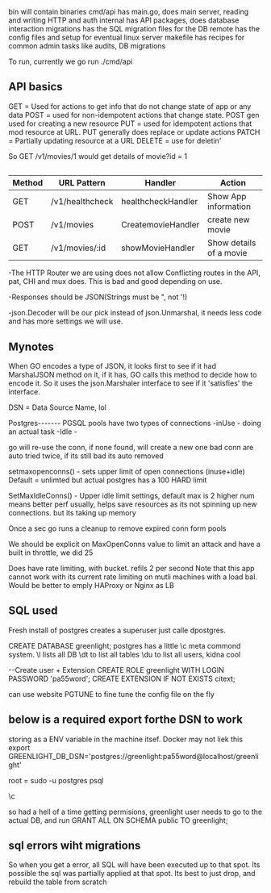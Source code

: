 bin will contain binaries 
cmd/api has main.go, does main server, reading and writing HTTP and auth
internal has API packages, does database interaction
migrations has the SQL migration files for the DB
remote has the config files and setup for eventual linux server
makefile has recipes for common admin tasks like audits, DB migrations

To run, currently we
go run ./cmd/api



## API basics

GET = Used for actions to get info that do not change state of app or any data
POST = used for non-idempotent actions that change state. POST gen used for creating a new resource
PUT = used for idempotent actions that mod resource at URL. PUT generally does replace or update actions
PATCH = Partially updating resource at a URL
DELETE = use for deletin'

So GET /v1/movies/1 would get details of movie?id = 1


## 
| Method | URL Pattern | Handler | Action |
|---|---|---|---|
| GET | /v1/healthcheck | healthcheckHandler | Show App information |
| POST | /v1/movies | CreatemovieHandler | create new movie |
|GET | /v1/movies/:id | showMovieHandler | Show details of a movie | 

-The HTTP Router we are using does not allow Conflicting routes in the API, pat, CHI and mux does. This is bad and good depending on use.

-Responses should be JSON(Strings must be ", not '!)

-json.Decoder will be our pick instead of json.Unmarshal, it needs less code and has more settings we will use.




## Mynotes
When GO encodes a type of JSON, it looks first to see if it had MarshalJSON method on it, if it has, GO calls this method to decide how to encode it. So it uses the json.Marshaler interface to see if it 'satisfies' the interface. 

DSN = Data Source Name, lol

Postgres-------
PGSQL pools have two types of connections
-inUse - doing an actual task
-Idle - 

go will re-use the conn, if none found, will create a new one
bad conn are auto tried twice, if its still bad its auto removed

setmaxopenconns() - sets upper limit of open connections (inuse+idle) Default = unlimted but actual postgres has a 100 HARD limit

SetMaxIdleConns() - Upper idle limit settings, default max is 2
higher num means better perf usually, helps save resources as its not spinning up new connections. but its taking up memory

Once a sec go runs a cleanup to remove expired conn form pools

We should be explicit on MaxOpenConns value to limit an attack and have a built in throttle, we did 25

Does have rate limiting, with bucket. refils 2 per second
Note that this app cannot work with its current rate limiting on mutli machines with a load bal. Would be better to emply HAProxy or Nginx as LB

## SQL used

Fresh install of postgres creates a superuser just calle dpostgres. 

CREATE DATABASE greenlight;
postgres has a little \c meta commond system. 
\l lists all DB
\dt to list all tables
\du to list all users, kidna cool

--Create user + Extension
CREATE ROLE greenlight WITH LOGIN PASSWORD 'pa55word';
CREATE EXTENSION IF NOT EXISTS citext;

can use website PGTUNE to fine tune the config file on the fly
## below is a required export forthe DSN to work
storing as a ENV variable in the machine itsef. Docker may not liek this
export GREENLIGHT_DB_DSN='postgres://greenlight:pa55word@localhost/greenlight'
 
 root =
 sudo -u postgres psql

 \c <database name>

so had a hell of a time getting permisions,
greenlight user needs to go to the actual DB, and run 
GRANT ALL ON SCHEMA public TO greenlight;

## sql errors wiht migrations
So when you get a error, all SQL will have been executed up to that spot. Its possible the sql was partially applied at that spot. Its best to just drop, and rebuild the table from scratch
